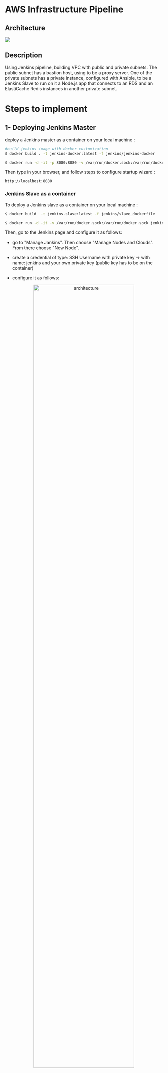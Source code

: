 # AWS Infrastructure Pipeline

## Architecture
<img src="screenshots/aws-infra.png"/>

## Description

Using Jenkins pipeline, building VPC with public and private subnets. The public subnet has a bastion host, using to be a proxy server. One of the private subnets has a private instance, configured with Ansible, to be a Jenkins Slave to run on it a Node.js app that connects to an RDS and an ElastiCache Redis instances in another private subnet. 

# Steps to implement

## 1- Deploying Jenkins Master

deploy a Jenkins master as a container on your local machine :

```bash
#build jenkins image with docker customization
$ docker build . -t jenkins-docker:latest -f jenkins/jenkins-docker

$ docker run -d -it -p 8080:8080 -v /var/run/docker.sock:/var/run/docker.sock jenkins-docker:latest
```
Then type in your browser, and follow steps to configure startup wizard :

```
http://localhost:8080
```

### Jenkins Slave as a container

To deploy a Jenkins slave as a container on your local machine :
```bash
$ docker build  -t jenkins-slave:latest -f jenkins/slave_dockerfile

$ docker run -d -it -v /var/run/docker.sock:/var/run/docker.sock jenkins-slave:latest
```
Then, go to the Jenkins page and configure it as follows:

- go to "Manage Jankins". Then choose "Manage Nodes and Clouds". From there choose "New Node".

- create a credential of type: SSH Username with private key -> with name: jenkins and your own private key (public key has to be on the container)

- configure it as follows:
<p align='center'>
<img src="screenshots/container-slave.png" alt="architecture" width="80%" height="80%"/>
</p>

- Finally, save and press "launch agent"
- Note: always make sure the ssh service is running
```bash
$ docker exec -it -u root CONTAINER_ID bash
$ service ssh start
```

## 2- Running Infrastructure Pipeline
### Prequisites:

For AWS :
- install  "Amazon Web Services SDK :: All" plugin
- install "Pipeline: AWS Steps" to allow jenkins pipeline steps interact with AWS APIs and create AWS credentials
- Create a credential of type "aws credentials" with 'Access Key ID' and 'Secret Access Key' of your IAM user
 
For Terraform 
- - Install the "Terraform" plugin and configure under "Manage Jenkins" and "Global Tool Configuration" as follows:

<p align='center'>
<img src="screenshots/terraform.png" alt="architecture" width="80%" height="80%"/>
</p>

- Note: verify that terraform version is compatible with your OS


## 3- create a New Item

- configure it as follows:
<p align='center'>
<img src="screenshots/pipeline.png" alt="architecture" width="80%" height="80%"/>
</p>

## 4- private EC2 to be Jenkins slave

### With Ansible 
- GO to secrets Manager retrive the private key and save it in <key.pem>
- Get the bastion public ip and application Ec2 private ip and insert them in hosts file
```
[bastion]
18.203.249.117
[slave]
10.0.0.202

[slave:vars]
ansible_ssh_common_args='-o ProxyCommand="ssh -p 22 -W %h:%p -q ubuntu@bastion"'
ansible_ssh_user=ubuntu

```
- Run Ansible playbook as follows :
```bash
$ ansible-playbook --private-key <key.pem> ec2-playbook.yaml
$ ansible-playbook --private-key <key.pem> docker-playbook.yaml

```
### From Jenkins Master
- configre ssh ProxyJump to use bastion to connect to private EC2 
```bash
$ docker exec -it <CONTAINER-ID> bash
$ cd /var/jenkins_home
$ mkdir /.ssh 
$ exit
```
* create ssh  config as 
```
Host bastion
   User ubuntu
   Hostname <public-ip>
   identityFile /var/jenkins_home/.ssh/<key.pem>

Host private-ec2
   Hostname <private-ip>
   ProxyJump bastion
   user  ubuntu
   identityFile /var/jenkins_home/.ssh/<key.pem>

```
* copy ssh config and private key 
```bash 
$ docker cp ssh_config <CONTAINER-ID>:/var/jenkins_home/config
$ docker cp <key.pem> <CONTAINER-ID>:/var/jenkins_home/<key.pem>

```

- From Web Page Under "Manage Nodes and Clouds", choose to create a "New Node", give it a name and configure it as follows:

<p align='center'>
<img src="screenshots/ec2slave.png" alt="architecture" width="80%" height="80%"/>
</p>

* Command used to connect is:

```bash
$ ssh  private-ec2 exec java -jar /home/ubuntu/bin/agent.jar
```
Press 'save' and 'launch agent'

<p align='center'>
<img src="screenshots/ec2slavecheck.png" alt="architecture" width="80%" height="80%"/>
</p>

## 4- Next Steps: Deploying Node.js App on Slave
* You will find it in :
### [CI/CD For Node.js](https://github.com/ezzatabonazel/CI-CD-For-Node.js.git)



## Tools
<p align="center">
<img src="https://www.vectorlogo.zone/logos/docker/docker-icon.svg"/>
<img src="https://www.vectorlogo.zone/logos/jenkins/jenkins-icon.svg"/>
<img src="https://www.vectorlogo.zone/logos/amazon_aws/amazon_aws-icon.svg"/>
<img src="https://www.vectorlogo.zone/logos/terraformio/terraformio-icon.svg"/>
<img src="https://www.vectorlogo.zone/logos/ansible/ansible-icon.svg"/>
<img src="https://www.vectorlogo.zone/logos/gnu_bash/gnu_bash-icon.svg"/>
<img src="https://www.vectorlogo.zone/logos/nodejs/nodejs-ar21.svg"/>
</p>

